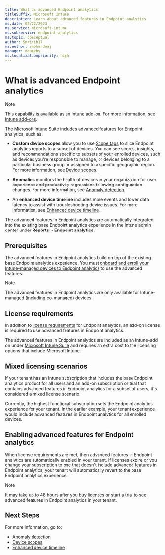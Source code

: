 ```yaml
---
title: What is advanced Endpoint analytics
titleSuffix: Microsoft Intune
description: Learn about advanced features in Endpoint analytics
ms.date: 02/22/2023
ms.service: microsoft-intune
ms.subservice: endpoint-analytics
ms.topic: conceptual
author: Smritib17
ms.author: smbhardwaj
manager: dougeby
ms.localizationpriority: high
---
```


# What is advanced Endpoint analytics

> [!NOTE]
> This capability is available as an Intune add-on. For more information, see [Intune add-ons](/mem/intune/fundamentals/intune-add-ons).

The Microsoft Intune Suite includes advanced features for Endpoint analytics, such as:

- **Custom device scopes** allow you to use [Scope tags](/mem/intune/fundamentals/scope-tags) to slice Endpoint analytics reports to a subset of devices. You can see scores, insights, and recommendations specific to subsets of your enrolled devices, such as devices you're responsible to manage, or devices belonging to a particular business group or assigned to a specific geographic region. For more information, see [Device scopes](device-scopes).

- **Anomalies** monitors the health of devices in your organization for user experience and productivity regressions following configuration changes. For more information, see [Anomaly detection](anomaly-detection.md).

- An **enhanced device timeline** includes more events and lower data latency to assist with troubleshooting device issues. For more information, see [Enhanced device timeline](enhanced-device-timeline.md).

The advanced features in Endpoint analytics are automatically integrated into the existing base Endpoint analytics experience in the Intune admin center under **Reports** > **Endpoint analytics**.

## Prerequisites

The advanced features in Endpoint analytics build on top of the existing base Endpoint analytics experience. You must [onboard and enroll your Intune-managed devices to Endpoint analytics](enroll-intune.md) to use the advanced features.

> [!NOTE]
> The advanced features in Endpoint analytics are only available for Intune-managed (including co-managed) devices.

## License requirements

In addition to [license requirements](enroll-intune.md#licensing-prerequisites) for Endpoint analytics, an add-on license is required to use advanced features in Endpoint analytics.

The advanced features in Endpoint analytics are included as an Intune-add on under [Microsoft Intune Suite](/mem/intune/fundamentals/intune-add-ons) and requires an extra cost to the licensing options that include Microsoft Intune.

## Mixed licensing scenarios

If your tenant has an Intune subscription that includes the base Endpoint analytics product for all users and an add-on subscription or trial that contains advanced features in Endpoint analytics for a subset of users, it's considered a mixed license scenario.

Currently, the highest functional subscription sets the Endpoint analytics experience for your tenant. In the earlier example, your tenant experience would include advanced features in Endpoint analytics for all enrolled devices.  

## Enabling advanced features for Endpoint analytics

When license requirements are met, then advanced features in Endpoint analytics are automatically enabled in your tenant. If licenses expire or you change your subscription to one that doesn't include advanced features in Endpoint analytics, your tenant will automatically revert to the base Endpoint analytics experience.  

> [!NOTE]
> It may take up to 48 hours after you buy licenses or start a trial to see advanced features in Endpoint analytics in your tenant.

## Next Steps

For more information, go to:

- [Anomaly detection](anomaly-detection.md)
- [Device scopes](device-scopes.md)
- [Enhanced device timeline](enhanced-device-timeline.md)  
